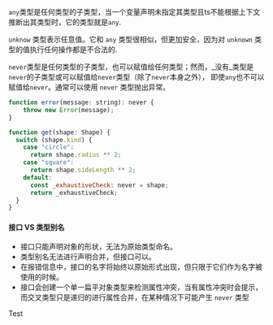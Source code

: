 `any`类型是任何类型的子类型，当一个变量声明未指定其类型且ts不能根据上下文推断出其类型时，它的类型就是`any`.

`unknow` 类型表示任意值。它和 `any` 类型很相似，但更加安全，因为对 `unknown` 类型的值执行任何操作都是不合法的.

`never`类型是任何类型的子类型，也可以赋值给任何类型；然而，_没有_类型是`never`的子类型或可以赋值给`never`类型（除了`never`本身之外）， 即使`any`也不可以赋值给`never`。通常可以使用 `never` 类型抛出异常。

```js
function error(message: string): never {
    throw new Error(message);
}

function get(shape: Shape) {
  switch (shape.kind) {
    case "circle":
      return shape.radius ** 2;
    case "square":
      return shape.sideLength ** 2;
    default:
      const _exhaustiveCheck: never = shape;
      return _exhaustiveCheck;
  }
}
```



#### 接口 VS 类型别名

- 接口只能声明对象的形状，无法为原始类型命名。
- 类型别名无法进行声明合并，但接口可以。
- 在报错信息中，接口的名字将始终以原始形式出现，但只限于它们作为名字被使用的时候。
- 接口会创建一个单一扁平对象类型来检测属性冲突，当有属性冲突时会提示，而交叉类型只是递归的进行属性合并，在某种情况下可能产生 `never` 类型

Test
